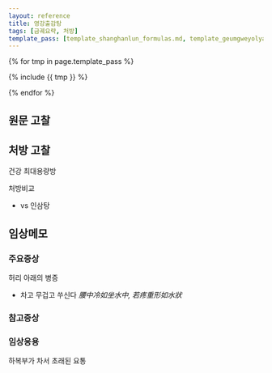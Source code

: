 ```yaml
---
layout: reference
title: 영강출감탕
tags: [금궤요략, 처방]
template_pass: [template_shanghanlun_formulas.md, template_geumgweyolyag_formulas.md, template_etc_formulas.md]
---
```


{% for tmp in page.template_pass %}

{% include {{ tmp }} %}

{% endfor %}



## 원문 고찰

## 처방 고찰

건강 최대용량방

처방비교
* vs 인삼탕


## 임상메모


### 주요증상

허리 아래의 병증
* 차고 무겁고 쑤신다 _腰中冷如坐水中, 若疼重形如水狀_

### 참고증상


### 임상응용

하복부가 차서 초래된 요통
